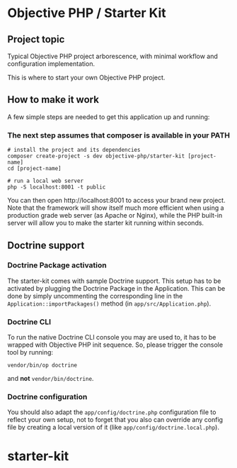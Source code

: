 # Objective PHP / Starter Kit

## Project topic

Typical Objective PHP project arborescence, with minimal workflow and configuration implementation.

This is where to start your own Objective PHP project.

## How to make it work

A few simple steps are needed to get this application up and running:

### The next step assumes that composer is available in your PATH

```
# install the project and its dependencies
composer create-project -s dev objective-php/starter-kit [project-name]
cd [project-name]

# run a local web server
php -S localhost:8001 -t public 
```

You can then open http://localhost:8001 to access your brand new project. Note that the framework will show itself much more efficient when using a production grade web server (as Apache or Nginx), while the PHP built-in server will allow you to make the starter kit running within seconds.

## Doctrine support

### Doctrine Package activation
The starter-kit comes with sample Doctrine support. This setup has to be activated by plugging the Doctrine Package in the Application. 
This can be done by simply uncommenting the corresponding line in the `Application::importPackages()` method (in `app/src/Application.php`).  

### Doctrine CLI
To run the native Doctrine CLI console you may are used to, it has to be wrapped 
with Objective PHP init sequence. So, please trigger the console tool by running:

```
vendor/bin/op doctrine
```

and **not** `vendor/bin/doctrine`.

### Doctrine configuration
You should also adapt the `app/config/doctrine.php` configuration file to reflect your own setup, not to forget that you also
can override any config file by creating a local version of it (like `app/config/doctrine.local.php`).

# starter-kit
